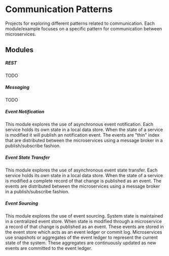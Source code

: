 # Communication Patterns
Projects for exploring different patterns related to communication. Each module/example focuses on a specific pattern for communication between microservices.

## Modules

##### REST
TODO

##### Messaging
TODO

##### Event Notification
This module explores the use of asynchronous event notification. Each service holds its own state in a local data store. When the state of a service is modified it will publish an notification event. The events are "thin" index that are distributed between the microservices using a message broker in a publish/subscribe fashion.

##### Event State Transfer
This module explores the use of asynchronous event state transfer. Each service holds its own state in a local data store. When the state of a service is modified a complete record of that change is published as an event. The events are distributed between the microservices using a message broker in a publish/subscribe fashion.

##### Event Sourcing
This module explores the use of event sourcing. System state is maintained in a centralized event store. When state is modified through a microservice a record of that change is published as an event. These events are stored in the event store which acts as an event ledger or commit log. Microservices use snapshots or aggregates of the event ledger to represent the current state of the system. These aggregates are continuously updated as new events are committed to the event ledger.
